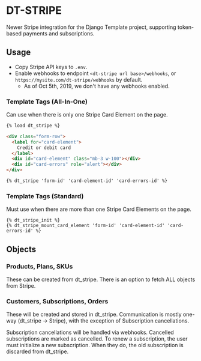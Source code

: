 # DT-STRIPE

Newer Stripe integration for the Django Template project, supporting token-based payments and subscriptions.

## Usage

- Copy Stripe API keys to `.env`.
- Enable webhooks to endpoint `<dt-stripe url base>/webhooks`, or `https://mysite.com/dt-stripe/webhooks` by default.
  - As of Oct 5th, 2019, we don't have any webhooks enabled.

### Template Tags (All-In-One)

Can use when there is only one Stripe Card Element on the page.

```html
{% load dt_stripe %}

<div class="form-row">
  <label for="card-element">
    Credit or debit card
  </label>
  <div id="card-element" class="mb-3 w-100"></div>
  <div id="card-errors" role="alert"></div>
</div>

{% dt_stripe 'form-id' 'card-element-id' 'card-errors-id' %}
```

### Template Tags (Standard)

Must use when there are more than one Stripe Card Elements on the page.

```
{% dt_stripe_init %}
{% dt_stripe_mount_card_element 'form-id' 'card-element-id' 'card-errors-id' %}
```

## Objects

### Products, Plans, SKUs

These can be created from dt_stripe. There is an option to fetch ALL objects from Stripe.

### Customers, Subscriptions, Orders

These will be created and stored in dt_stripe. Communication is mostly one-way (dt_stripe -> Stripe),
with the exception of Subscription cancellations.

Subscription cancellations will be handled via webhooks. Cancelled subscriptions are marked as
cancelled. To renew a subscription, the user must initialize a new subscription. When they do, the
old subscription is discarded from dt_stripe.
